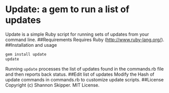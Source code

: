 # Update: a gem to run a list of updates
Update is a simple Ruby script for running sets of updates from your command line.
##Requirements
Requires Ruby (http://www.ruby-lang.org/).
##Installation and usage
```ruby
gem install update
update
```
Running `update` processes the list of updates found in the commands.rb file and then reports back status.
##Edit list of updates
Modify the Hash of update commands in commands.rb to customize update scripts.
##License
Copyright (c) Shannon Skipper.
MIT License.